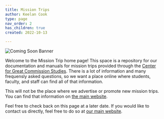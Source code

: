 ```yaml
---
title: Mission Trips
author: Keelan Cook
type: page
nav_order: 2
has_children: true
created: 2022-10-13

---
```


![Coming Soon Banner](https://i.imgur.com/pxK8WAn.png)


Welcome to the Mission Trip home page! This space is a repository for our documentation and manuals for mission trips provided through the [Center for Great Commission Studies](https://thecgcs.org). There is a lot of information and many frequensly asked questions, so we want a place online where students, faculty, and staff can find all of that information. 

This will not be the place where we advertise or promote new mission trips. You can find that information on [the main website](https://thecgcs.org/trips).

Feel free to check back on this page at a later date. If you would like to contact us directly, feel free to do so at [our main website](https://thecgcs.org/contact/).

